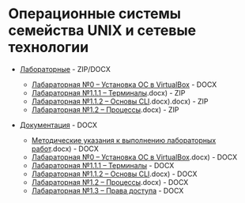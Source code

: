 # Операционные системы семейства UNIX и сетевые технологии

* [Лабораторные](https://github.com/FlymeDllVa/FU/tree/master/Course%20I/UNIX/Laboratory) - ZIP/DOCX
	* [Лабараторная №0 – Установка ОС в VirtualBox](https://github.com/FlymeDllVa/FU/blob/master/Course%20I/UNIX/Laboratory/Лаба_0_ПИ18-1_Гриднев.docx) - DOCX
	* [Лабараторная №1.1.1 – Терминалы](https://github.com/FlymeDllVa/FU/blob/master/Course%20I/UNIX/Laboratory/Лаба_1.1.1_ПИ18-1_Гриднев.zip).docx) - ZIP
	* [Лабараторная №1.1.2 – Основы CLI](https://github.com/FlymeDllVa/FU/blob/master/Course%20I/UNIX/Laboratory/Лаба_1.1.2_ПИ18-1_Гриднев.zip).docx).docx) - ZIP
	* [Лабараторная №1.2 – Процессы](https://github.com/FlymeDllVa/FU/blob/master/Course%20I/UNIX/Laboratory/Лаба_1.2_ПИ18-1_Гриднев.zip).docx) - ZIP

* [Документация](https://github.com/FlymeDllVa/FU/tree/master/Course%20I/UNIX/Documentation) - DOCX
	* [Методические указания к выполнению лабораторных работ](https://github.com/FlymeDllVa/FU/blob/master/Course%20I/UNIX/Documentation/Методические%20указания%20к%20выполнению%20лабораторных%20работ.docx).docx) - DOCX
	* [Лабараторная №0 – Установка ОС в VirtualBox](https://github.com/FlymeDllVa/FU/blob/master/Course%20I/UNIX/Documentation/Лаба%200.%20Установка%20ОС%20в%20ВМ.docx).docx) - DOCX
	* [Лабараторная №1.1.1 – Терминалы](https://github.com/FlymeDllVa/FU/blob/master/Course%20I/UNIX/Documentation/Лаба%201.1.1.%20Терминалы%20(срок%20-%2023.02.19).docx) - DOCX
	* [Лабараторная №1.1.2 – Основы CLI](https://github.com/FlymeDllVa/FU/blob/master/Course%20I/UNIX/Documentation/Лаба%201.1.2.%20Основы%20CLI%20(Срок%20-%2002.03.19).docx).docx) - DOCX
	* [Лабараторная №1.2 – Процессы](https://github.com/FlymeDllVa/FU/blob/master/Course%20I/UNIX/Documentation/Лабораторная%201.2.%20Процессы.docx).docx) - DOCX
	* [Лабараторная №1.3 – Права доступа](https://github.com/FlymeDllVa/FU/blob/master/Course%20I/UNIX/Documentation/Лабораторная%201.3.%20Права%20доступа.docx) - DOCX
	